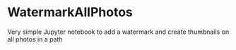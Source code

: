 # WatermarkAllPhotos
Very simple Jupyter notebook to add a watermark and create thumbnails on all photos in a path
